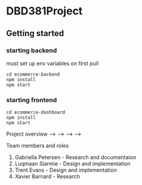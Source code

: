 # DBD381Project

## Getting started

### starting backend
must set up env variables on first pull

    cd ecommerce-backend
    npm install
    npm start

### starting frontend
    cd ecommerce-dashboard
    npm install
    npm start

Project overview
-->
-->
-->
-->

Team members and roles
1. Gabriella Petersen - Research and documentaion
2. Luqmaan Slarmie - Design and implementation
3. Trent Evans - Design and implementation
4. Xavier Barnard - Research 

